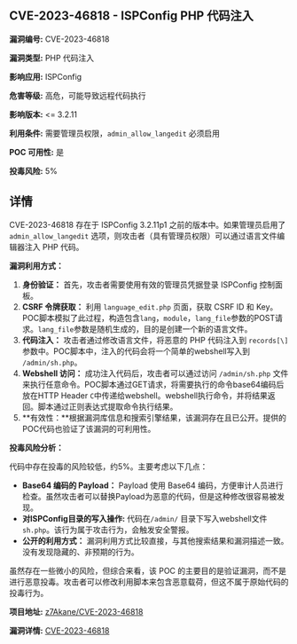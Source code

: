 ## CVE-2023-46818 - ISPConfig PHP 代码注入

**漏洞编号:** CVE-2023-46818

**漏洞类型:** PHP 代码注入

**影响应用:** ISPConfig

**危害等级:** 高危，可能导致远程代码执行

**影响版本:** <= 3.2.11

**利用条件:** 需要管理员权限，`admin_allow_langedit` 必须启用

**POC 可用性:** 是

**投毒风险:** 5%

## 详情

CVE-2023-46818 存在于 ISPConfig 3.2.11p1 之前的版本中。如果管理员启用了 `admin_allow_langedit` 选项，则攻击者（具有管理员权限）可以通过语言文件编辑器注入 PHP 代码。 

**漏洞利用方式：**

1.  **身份验证：** 首先，攻击者需要使用有效的管理员凭据登录 ISPConfig 控制面板。
2.  **CSRF 令牌获取：** 利用 `language_edit.php` 页面，获取 CSRF ID 和 Key。POC脚本模拟了此过程，构造包含`lang`，`module`，`lang_file`参数的POST请求。`lang_file`参数是随机生成的，目的是创建一个新的语言文件。
3.  **代码注入：** 攻击者通过修改语言文件，将恶意的 PHP 代码注入到 `records[\]` 参数中。POC脚本中，注入的代码会将一个简单的webshell写入到 `/admin/sh.php`。
4.  **Webshell 访问：** 成功注入代码后，攻击者可以通过访问 `/admin/sh.php` 文件来执行任意命令。POC脚本通过GET请求，将需要执行的命令base64编码后放在HTTP Header `C`中传递给webshell。webshell执行命令，并将结果返回。脚本通过正则表达式提取命令执行结果。
5. **有效性：**根据漏洞库信息和搜索引擎结果，该漏洞存在且已公开。提供的POC代码也验证了该漏洞的可利用性。

**投毒风险分析：**

代码中存在投毒的风险较低，约5%。主要考虑以下几点：

*   **Base64 编码的 Payload：** Payload 使用 Base64 编码，方便审计人员进行检查。虽然攻击者可以替换Payload为恶意的代码，但是这种修改很容易被发现。
*  **对ISPConfig目录的写入操作:** 代码在`/admin/` 目录下写入webshell文件`sh.php`。该行为属于攻击行为，会触发安全警报。
*  **公开的利用方式：** 漏洞利用方式比较直接，与其他搜索结果和漏洞描述一致。没有发现隐藏的、非预期的行为。

虽然存在一些微小的风险，但综合来看，该 POC 的主要目的是验证漏洞，而不是进行恶意投毒。攻击者可以修改利用脚本来包含恶意载荷，但这不属于原始代码的投毒行为。

**项目地址:** [z7Akane/CVE-2023-46818](https://github.com/z7Akane/CVE-2023-46818)

**漏洞详情:** [CVE-2023-46818](https://nvd.nist.gov/vuln/detail/CVE-2023-46818)